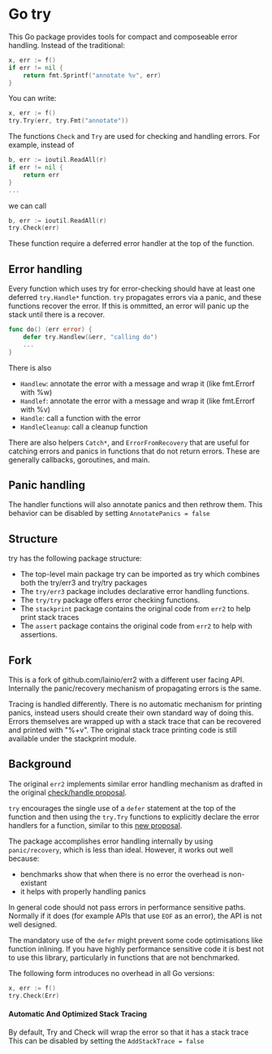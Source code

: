 # Go try

This Go package provides tools for compact and composeable error handling.
Instead of the traditional:

``` go
x, err := f()
if err != nil {
	return fmt.Sprintf("annotate %v", err)
}
```

You can write:

``` go
x, err := f()
try.Try(err, try.Fmt("annotate"))
```

The functions `Check` and `Try` are used for checking and handling errors.
For example, instead of

```go
b, err := ioutil.ReadAll(r)
if err != nil {
    return err
}
...
```

we can call

```go
b, err := ioutil.ReadAll(r)
try.Check(err)
```

These function require a deferred error handler at the top of the function.


## Error handling

Every function which uses try for error-checking should have at least one deferred
`try.Handle*` function. `try` propagates errors via a panic, and these functions recover the error. If this is ommitted, an error will panic up the stack until there is a recover.

```go
func do() (err error) {
	defer try.Handlew(&err, "calling do")
	...
}
```

There is also
* `Handlew`: annotate the error with a message and wrap it (like fmt.Errorf with %w)
* `Handlef`: annotate the error with a message and wrap it (like fmt.Errorf with %v)
* `Handle`: call a function with the error
* `HandleCleanup`: call a cleanup function

There are also helpers `Catch*`, and `ErrorFromRecovery` that are useful for catching errors and panics in functions that do not return errors. These are generally callbacks, goroutines, and main.


## Panic handling

The handler functions will also annotate panics and then rethrow them.
This behavior can be disabled by setting `AnnotatePanics = false`

## Structure

try has the following package structure:
- The top-level main package try can be imported as try which combines both the try/err3 and try/try packages
- The `try/err3` package includes declarative error handling functions.
- The `try/try` package offers error checking functions.
- The `stackprint` package contains the original code from `err2` to help print stack traces
- The `assert` package contains the original code from `err2` to help with assertions.


## Fork

This is a fork of github.com/lainio/err2 with a different user facing API.
Internally the panic/recovery mechanism of propagating errors is the same.

Tracing is handled differently.
There is no automatic mechanism for printing panics, instead users should create
their own standard way of doing this.
Errors themselves are wrapped up with a stack trace that can be recovered
and printed with "%+v".
The original stack trace printing code is still available under the stackprint module.


## Background

The original `err2` implements similar error handling mechanism as drafted in the original
[check/handle
proposal](https://go.googlesource.com/proposal/+/master/design/go2draft-error-handling-overview.md).

`try` encourages the single use of a `defer` statement at the top of the function and then using the `try.Try` functions to explicitly declare the error handlers for a function, similar to this [new proposal](https://github.com/golang/go/issues/55026). 

The package accomplishes error handling internally by using `panic/recovery`, which is less than ideal.
However, it works out well because:

* benchmarks show that when there is no error the overhead is non-existant
* it helps with properly handling panics

In general code should not pass errors in performance sensitive paths. Normally if it does (for example APIs that use `EOF` as an error), the API is not well designed.

The mandatory use of the `defer` might prevent some code optimisations like function inlining.
If you have highly performance sensitive code it is best not to use this library, particularly in functions that are not benchmarked.

The following form introduces no overhead in all Go versions:

``` go
x, err := f()
try.Check(Err)
```

#### Automatic And Optimized Stack Tracing

By default, Try and Check will wrap the error so that it has a stack trace
This can be disabled by setting the `AddStackTrace = false`
